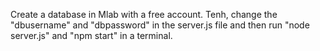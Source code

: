 Create a database in Mlab with a free account.
Tenh, change the "dbusername" and "dbpassword" in the server.js file and then run "node server.js" and "npm start" in a terminal.
